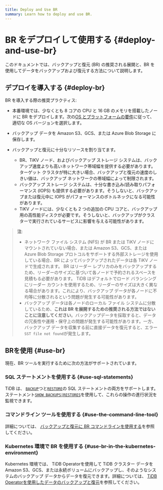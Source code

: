 ```yaml
---
title: Deploy and Use BR
summary: Learn how to deploy and use BR.
---
```


# BR をデプロイして使用する {#deploy-and-use-br}

このドキュメントでは、バックアップと復元 (BR) の推奨される展開と、BR を使用してデータをバックアップおよび復元する方法について説明します。

## デプロイを導入する {#deploy-br}

BR を導入する際の推奨プラクティス:

-   本番環境では、少なくとも 8 コアの CPU と 16 GB のメモリを搭載したノードに BR をデプロイします。次の[OS とプラットフォームの要件](/hardware-and-software-requirements.md#os-and-platform-requirements)に従って、適切な OS バージョンを選択します。
-   バックアップ データを Amazon S3、GCS、または Azure Blob Storage に保存します。
-   バックアップと復元に十分なリソースを割り当てます。

    -   BR、TiKV ノード、およびバックアップ ストレージ システムは、バックアップ速度よりも高いネットワーク帯域幅を提供する必要があります。ターゲット クラスタが特に大きい場合、バックアップと復元の速度のしきい値は、バックアップ ネットワークの帯域幅によって制限されます。
    -   バックアップ ストレージ システムは、十分な書き込み/読み取りパフォーマンス (IOPS) も提供する必要があります。そうしないと、バックアップまたは復元中に IOPS がパフォーマンスのボトルネックになる可能性があります。
    -   TiKV ノードには、少なくとも 2 つの追加の CPU コアと、バックアップ用の高性能ディスクが必要です。そうしないと、バックアップがクラスターで実行されているサービスに影響を与える可能性があります。

> **注**:
>
> -   ネットワーク ファイル システム (NFS) が BR または TiKV ノードにマウントされていない場合、または Amazon S3、GCS、または Azure Blob Storage プロトコルをサポートする外部ストレージを使用している場合、BR によってバックアップされたデータは各 TiKV ノードで生成されます。 BR はリーダー レプリカのみをバックアップするため、リーダーのサイズに基づいて各ノードで予約されるスペースを見積もる必要があります。 TiDB はデフォルトでロード バランシングにリーダー カウントを使用するため、リーダーのサイズは大きく異なる場合があります。これにより、バックアップ データが各ノードに不均等に分散されるという問題が発生する可能性があります。
> -   バックアップ データは各ノードのローカル ファイル システムに分散しているため、**これは BR を展開するための推奨される方法ではないことに注意してください**。バックアップデータを採取すると、データの冗長性や運用・保守上の問題が発生する可能性があります。一方、バックアップ データを収集する前に直接データを復元すると、エラー`SST file not found`が発生します。

## BRを使用 {#use-br}

現在、BR ツールを実行するために次の方法がサポートされています。

### SQL ステートメントを使用する {#use-sql-statements}

TiDB は、 [`BACKUP`](/sql-statements/sql-statement-backup.md)つと[`RESTORE`](/sql-statements/sql-statement-restore.md)の SQL ステートメントの両方をサポートします。ステートメント[`SHOW BACKUPS|RESTORES`](/sql-statements/sql-statement-show-backups.md)を使用して、これらの操作の進行状況を監視できます。

### コマンドライン ツールを使用する {#use-the-command-line-tool}

詳細については、 [バックアップと復元に BR コマンドラインを使用する](/br/use-br-command-line-tool.md)を参照してください。

### Kubernetes 環境で BR を使用する {#use-br-in-the-kubernetes-environment}

Kubernetes 環境では、 TiDB Operatorを使用して TiDB クラスター データを Amazon S3、GCS、または永続ボリュームにバックアップし、そのようなシステムのバックアップ データからデータを復元できます。詳細については、 [TiDB Operatorを使用したデータのバックアップと復元](https://docs.pingcap.com/tidb-in-kubernetes/stable/backup-restore-overview)を参照してください。
